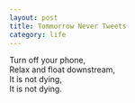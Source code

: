 ```yaml
---
layout: post
title: Tommorrow Never Tweets
category: life
---
```


Turn off your phone,  
Relax and float downstream,  
It is not dying,  
It is not dying.

